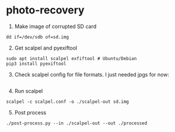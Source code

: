 # photo-recovery

1. Make image of corrupted SD card
```
dd if=/dev/sdb of=sd.img
```

2. Get scalpel and pyexiftool
```
sudo apt install scalpel exfiftool # Ubuntu/Debian
pip3 install pyexiftool 
```

3. Check scalpel config for file formats. I just needed jpgs for now:
```
```

4. Run scalpel
```
scalpel -c scalpel.conf -o ./scalpel-out sd.img
```

5. Post process
```
./post-process.py --in ./scalpel-out --out ./processed
```
